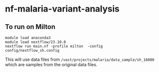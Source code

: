 # nf-malaria-variant-analysis

## To run on Milton
```
module load anaconda3
module load nextflow/23.10.0 
nextflow run main.nf -profile milton  -config config/nextflow_sh.config
```

This will use data files from `/vast/projects/malaria/data_sample/sh_16000` which are samples from the original data files.

